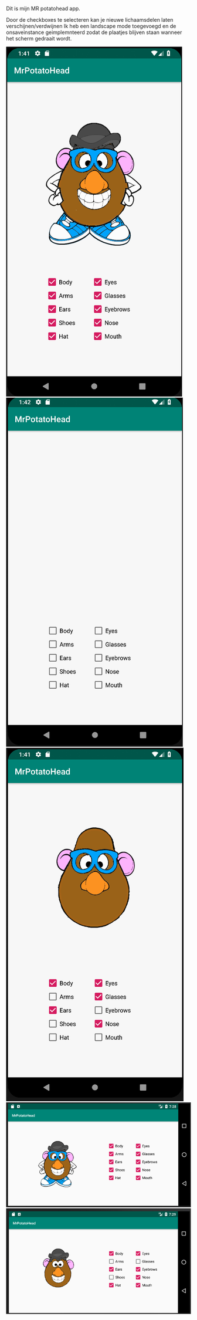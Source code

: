 Dit is mijn MR potatohead app.

Door de checkboxes te selecteren kan je nieuwe lichaamsdelen laten verschijnen/verdwijnen
Ik heb een landscape mode toegevoegd en de onsaveinstance geimplemnteerd zodat de plaatjes blijven
staan wanneer het scherm gedraait wordt.


![](doc/pot1.png)
![](doc/pot2.png)
![](doc/po3.png)
![](doc/potland.png)
![](doc/potland2.png)